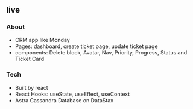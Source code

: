 #

## live

### About

- CRM app like Monday
- Pages: dashboard, create ticket page, update ticket page
- components: Delete block, Avatar, Nav, Priority, Progress, Status and Ticket Card

### Tech

- Built by react
- React Hooks: useState, useEffect, useContext
- Astra Cassandra Database on DataStax